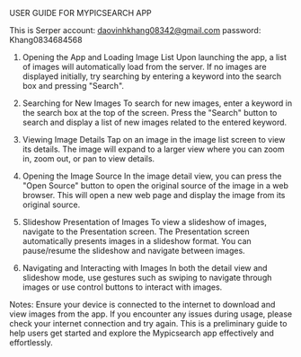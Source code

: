 USER GUIDE FOR MYPICSEARCH APP 

This is Serper account:
          daovinhkhang08342@gmail.com
password: Khang0834684568

1. Opening the App and Loading Image List 
Upon launching the app, a list of images will automatically load from the server. 
If no images are displayed initially, try searching by entering a keyword into the search box and pressing 
"Search". 

2. Searching for New Images 
To search for new images, enter a keyword in the search box at the top of the screen. 
Press the "Search" button to search and display a list of new images related to the entered keyword. 

3. Viewing Image Details 
Tap on an image in the image list screen to view its details. 
The image will expand to a larger view where you can zoom in, zoom out, or pan to view details. 

4. Opening the Image Source 
In the image detail view, you can press the "Open Source" button to open the original source of the 
image in a web browser. 
This will open a new web page and display the image from its original source. 

5. Slideshow Presentation of Images 
To view a slideshow of images, navigate to the Presentation screen. 
The Presentation screen automatically presents images in a slideshow format. You can pause/resume 
the slideshow and navigate between images. 

6. Navigating and Interacting with Images 
In both the detail view and slideshow mode, use gestures such as swiping to navigate through images 
or use control buttons to interact with images. 

Notes: 
Ensure your device is connected to the internet to download and view images from the app. 
If you encounter any issues during usage, please check your internet connection and try again. 
This is a preliminary guide to help users get started and explore the Mypicsearch app effectively and 
effortlessly.


